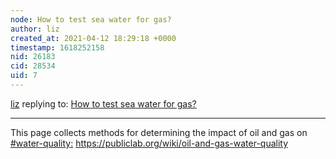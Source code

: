 ```yaml
---
node: How to test sea water for gas? 
author: liz
created_at: 2021-04-12 18:29:18 +0000
timestamp: 1618252158
nid: 26183
cid: 28534
uid: 7
---
```




[liz](../profile/liz) replying to: [How to test sea water for gas? ](../notes/liz/04-10-2021/how-to-test-sea-water-for-gas)

----
This page collects methods for determining the impact of oil and gas on [#water-quality:](/tag/water-quality:) https://publiclab.org/wiki/oil-and-gas-water-quality